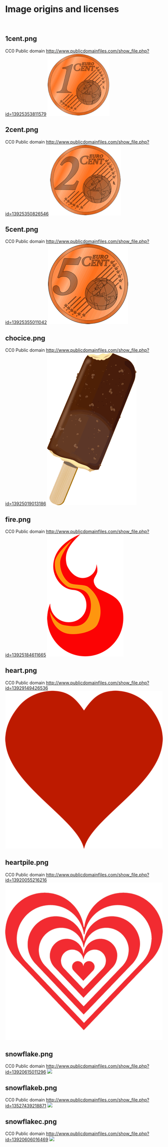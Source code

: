 # Image origins and licenses

<filename>
<license>
<origin url>
<image>

## 1cent.png
CC0 Public domain
http://www.publicdomainfiles.com/show_file.php?id=13925353811579
![](1cent.png)

## 2cent.png
CC0 Public domain
http://www.publicdomainfiles.com/show_file.php?id=13925350826546
![](2cent.png)

## 5cent.png
CC0 Public domain
http://www.publicdomainfiles.com/show_file.php?id=13925355011042
![](5cent.png)

## chocice.png
CC0 Public domain
http://www.publicdomainfiles.com/show_file.php?id=13925019013186
![](chocice.png)

## fire.png
CC0 Public domain
http://www.publicdomainfiles.com/show_file.php?id=13925184611665
![](fire.png)

## heart.png
CC0 Public domain
http://www.publicdomainfiles.com/show_file.php?id=13929149426536
![](heart.png)

## heartpile.png
CC0 Public domain
http://www.publicdomainfiles.com/show_file.php?id=13920055216216
![](heartpile.png)

## snowflake.png
CC0 Public domain
http://www.publicdomainfiles.com/show_file.php?id=13920615011296
![](snowflake.png)

## snowflakeb.png
CC0 Public domain
http://www.publicdomainfiles.com/show_file.php?id=13527439218871
![](snowflakeb.png)

## snowflakec.png
CC0 Public domain
http://www.publicdomainfiles.com/show_file.php?id=13920606016469
![](snowflakec.png)
